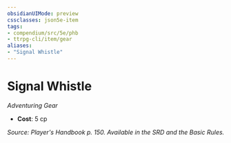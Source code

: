 ```yaml
---
obsidianUIMode: preview
cssclasses: json5e-item
tags:
- compendium/src/5e/phb
- ttrpg-cli/item/gear
aliases: 
- "Signal Whistle"
---
```

# Signal Whistle
*Adventuring Gear*  

- **Cost**: 5 cp

*Source: Player's Handbook p. 150. Available in the SRD and the Basic Rules.*